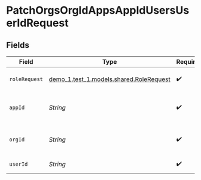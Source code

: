 # PatchOrgsOrgIdAppsAppIdUsersUserIdRequest


## Fields

| Field                                                                         | Type                                                                          | Required                                                                      | Description                                                                   |
| ----------------------------------------------------------------------------- | ----------------------------------------------------------------------------- | ----------------------------------------------------------------------------- | ----------------------------------------------------------------------------- |
| `roleRequest`                                                                 | [demo_1.test_1.models.shared.RoleRequest](../../models/shared/RoleRequest.md) | :heavy_check_mark:                                                            | The new user role<br/><br/>                                                   |
| `appId`                                                                       | *String*                                                                      | :heavy_check_mark:                                                            | The Application ID.<br/><br/>                                                 |
| `orgId`                                                                       | *String*                                                                      | :heavy_check_mark:                                                            | The Organization ID.<br/><br/>                                                |
| `userId`                                                                      | *String*                                                                      | :heavy_check_mark:                                                            | The User ID<br/><br/>                                                         |